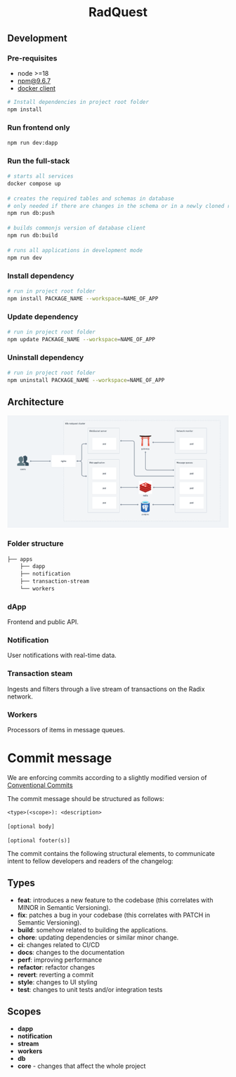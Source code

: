 <h1 style="text-align: center;">RadQuest</h1>

## Development

### Pre-requisites

- node >=18
- npm@9.6.7
- [docker client](https://www.docker.com/get-started/)

```bash
# Install dependencies in project root folder
npm install
```

### Run frontend only

```bash
npm run dev:dapp
```

### Run the full-stack

```bash
# starts all services
docker compose up

# creates the required tables and schemas in database
# only needed if there are changes in the schema or in a newly cloned repo
npm run db:push

# builds commonjs version of database client
npm run db:build

# runs all applications in development mode
npm run dev
```

### Install dependency

```bash
# run in project root folder
npm install PACKAGE_NAME --workspace=NAME_OF_APP
```

### Update dependency

```bash
# run in project root folder
npm update PACKAGE_NAME --workspace=NAME_OF_APP
```

### Uninstall dependency

```bash
# run in project root folder
npm uninstall PACKAGE_NAME --workspace=NAME_OF_APP
```

## Architecture

![architecture diagram](docs/architecture-diagram.png)

### Folder structure

```bash
├── apps
    ├── dapp
    ├── notification
    ├── transaction-stream
    └── workers
```

### dApp

Frontend and public API.

### Notification

User notifications with real-time data.

### Transaction steam

Ingests and filters through a live stream of transactions on the Radix network.

### Workers

Processors of items in message queues.

# Commit message

We are enforcing commits according to a slightly modified version of [Conventional Commits](https://www.conventionalcommits.org/en/v1.0.0/)

The commit message should be structured as follows:

```
<type>(<scope>): <description>

[optional body]

[optional footer(s)]
```

The commit contains the following structural elements, to communicate intent to fellow developers and readers of the changelog:

## Types

- **feat**: introduces a new feature to the codebase (this correlates with MINOR in Semantic Versioning).
- **fix**: patches a bug in your codebase (this correlates with PATCH in Semantic Versioning).
- **build**: somehow related to building the applications.
- **chore**: updating dependencies or similar minor change.
- **ci**: changes related to CI/CD
- **docs**: changes to the documentation
- **perf**: improving performance
- **refactor**: refactor changes
- **revert**: reverting a commit
- **style**: changes to UI styling
- **test**: changes to unit tests and/or integration tests

## Scopes

- **dapp**
- **notification**
- **stream**
- **workers**
- **db**
- **core** - changes that affect the whole project
